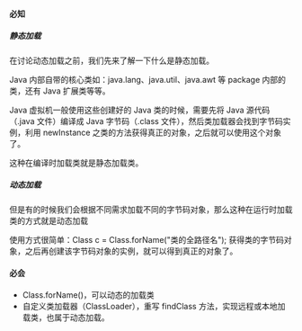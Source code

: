 #### 必知

##### 静态加载

在讨论动态加载之前，我们先来了解一下什么是静态加载。

Java 内部自带的核心类如：java.lang、java.util、java.awt 等 package 内部的类，还有 Java 扩展类等等。

Java 虚拟机一般使用这些创建好的 Java 类的时候，需要先将 Java 源代码（.java 文件）编译成 Java 字节码（.class 文件），然后类加载器会找到字节码实例，利用 newInstance 之类的方法获得真正的对象，之后就可以使用这个对象了。

这种在编译时加载类就是静态加载类。

##### 动态加载

但是有的时候我们会根据不同需求加载不同的字节码对象，那么这种在运行时加载类的方式就是动态加载

使用方式很简单：Class c = Class.forName("类的全路径名"); 获得类的字节码对象，之后再创建该字节码对象的实例，就可以得到真正的对象了。

#### 必会

- Class.forName()，可以动态的加载类
- 自定义类加载器（ClassLoader），重写 findClass 方法，实现远程或本地加载类，也属于动态加载。
